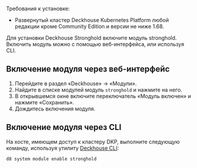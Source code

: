 Требования к установке:
- Развернутый кластер Deckhouse Kubernetes Platform любой редакции кроме Community Edition и версии не ниже 1.68.

Для установки Deckhouse Stronghold включите модуль stronghold. Включить модуль можно с помощью веб-интерфейса, или используя CLI.

## Включение модуля через веб-интерфейс

1. Перейдите в раздел «Deckhouse» -> «Модули».
1. Найдите в списке модулей модуль `stronghold` и нажмите на него.
1. В открывшемся окне включите переключатель «Модуль включен» и нажмите «Сохранить».
1. Дождитесь включения модуля.

## Включение модуля через CLI

На хосте, имеющем доступ к кластеру DKP, выполните следующую команду, используя утилиту [Deckhouse CLI](/products/stronghold/reference/cli/d8/):

```bash
d8 system module enable stronghold
```
